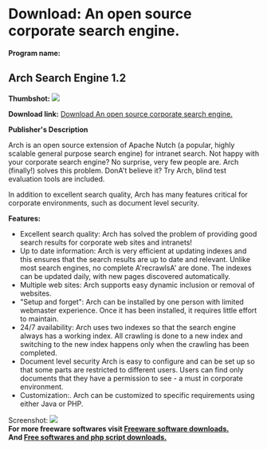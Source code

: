 # Download: An open source corporate search engine.

**Program name:**

## Arch Search Engine 1.2

  
**Thumbshot:** ![](http://www.freewarefiles.com/screenshot/archsearch_md.jpg)   
  
**Download link:** [Download An open source corporate search engine.](http://freesoftwares.boysofts.com/Arch-Search-Engine_program_60876.html)  
  


**Publisher's Description**  
  


Arch is an open source extension of Apache Nutch (a popular, highly scalable general purpose search engine) for intranet search. Not happy with your corporate search engine? No surprise, very few people are. Arch (finally!) solves this problem. DonA't believe it? Try Arch, blind test evaluation tools are included. 

In addition to excellent search quality, Arch has many features critical for corporate environments, such as document level security.

**Features:**

  * Excellent search quality: Arch has solved the problem of providing good search results for corporate web sites and intranets! 
  * Up to date information: Arch is very efficient at updating indexes and this ensures that the search results are up to date and relevant. Unlike most search engines, no complete A'recrawlsA' are done. The indexes can be updated daily, with new pages discovered automatically. 
  * Multiple web sites: Arch supports easy dynamic inclusion or removal of websites. 
  * "Setup and forget": Arch can be installed by one person with limited webmaster experience. Once it has been installed, it requires little effort to maintain. 
  * 24/7 availability: Arch uses two indexes so that the search engine always has a working index. All crawling is done to a new index and switching to the new index happens only when the crawling has been completed. 
  * Document level security Arch is easy to configure and can be set up so that some parts are restricted to different users. Users can find only documents that they have a permission to see - a must in corporate environment. 
  * Customization:. Arch can be customized to specific requirements using either Java or PHP. 

  
  
Screenshot: ![](http://www.freewarefiles.com/screenshot/archsearch.jpg)   
**For more freeware softwares visit [Freeware software downloads.](http://freesoftwares.boysofts.com/)**   
**And [Free softwares and php script downloads.](http://www.boysofts.com/)**
